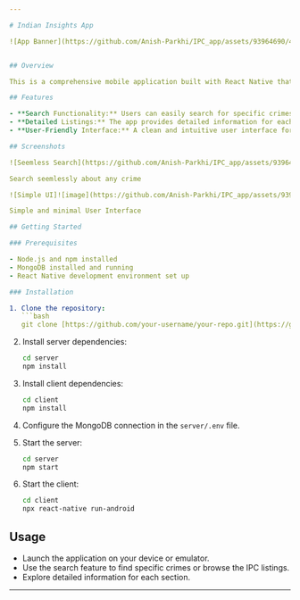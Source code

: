 ```yaml
---

# Indian Insights App

![App Banner](https://github.com/Anish-Parkhi/IPC_app/assets/93964690/40e7176e-cf09-4c65-82de-2632c68a19a1)


## Overview

This is a comprehensive mobile application built with React Native that serves as a reference for the Indian Penal Code (IPC). The app allows users to explore and search for different penal code sections related to various crimes.

## Features

- **Search Functionality:** Users can easily search for specific crimes or sections within the IPC.
- **Detailed Listings:** The app provides detailed information for each IPC section, helping users understand the corresponding laws.
- **User-Friendly Interface:** A clean and intuitive user interface for seamless navigation.

## Screenshots

![Seemless Search](https://github.com/Anish-Parkhi/IPC_app/assets/93964690/40e7176e-cf09-4c65-82de-2632c68a19a1)

Search seemlessly about any crime

![Simple UI]![image](https://github.com/Anish-Parkhi/IPC_app/assets/93964690/eed2e0ce-25e4-4418-9dfc-fe405c673359)

Simple and minimal User Interface

## Getting Started

### Prerequisites

- Node.js and npm installed
- MongoDB installed and running
- React Native development environment set up

### Installation

1. Clone the repository:
   ```bash
   git clone [https://github.com/your-username/your-repo.git](https://github.com/Anish-Parkhi/IPC_app.git)](https://github.com/Anish-Parkhi/IPC_app.git)
   ```

2. Install server dependencies:
   ```bash
   cd server
   npm install
   ```

3. Install client dependencies:
   ```bash
   cd client
   npm install
   ```

4. Configure the MongoDB connection in the `server/.env` file.

5. Start the server:
   ```bash
   cd server
   npm start
   ```

6. Start the client:
   ```bash
   cd client
   npx react-native run-android
   ```

## Usage

- Launch the application on your device or emulator.
- Use the search feature to find specific crimes or browse the IPC listings.
- Explore detailed information for each section.


---
```

